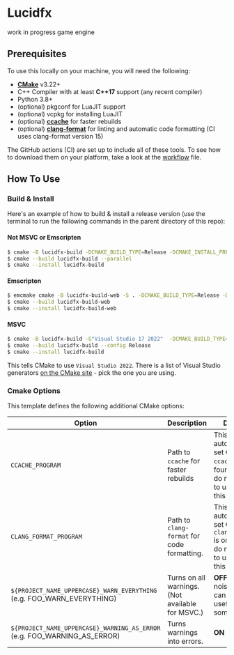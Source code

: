 # Lucidfx

work in progress game engine

## Prerequisites

To use this locally on your machine, you will need the following:

- **[CMake](https://cmake.org/)** v3.22+
- C++ Compiler with at least **C++17** support (any recent compiler)
- Python 3.8+
- (optional) pkgconf for LuaJIT support
- (optional) vcpkg for installing LuaJIT
- (optional) **[ccache](https://ccache.dev/)** for faster rebuilds
- (optional) **[clang-format](https://clang.llvm.org/docs/ClangFormat.html)** for linting and automatic code formatting (CI uses clang-format version 15)

The GitHub actions (CI) are set up to include all of these tools. To see how to download them on your platform, take a look at the [workflow](.github/workflows/main.yml) file.

## How To Use

### Build & Install

Here's an example of how to build & install a release version (use the terminal to run the following commands in the parent directory of this repo):

#### Not MSVC or Emscripten

```sh
$ cmake -B lucidfx-build -DCMAKE_BUILD_TYPE=Release -DCMAKE_INSTALL_PREFIX=lucidfx-install lucidfx
$ cmake --build lucidfx-build --parallel
$ cmake --install lucidfx-build
```

#### Emscripten

```sh
$ emcmake cmake -B lucidfx-build-web -S . -DCMAKE_BUILD_TYPE=Release -DCMAKE_INSTALL_PREFIX=lucidfx-install-web -DCMAKE_CXX_FLAGS="-sSIDE_MODULE -fPIC -msimd128 -std=c++17 -sSUPPORT_LONGJMP=emscripten -o3 -pthread --target=wasm32-unknown-emscripten -sSHARED_MEMORY=1 -flto=thin" -DCMAKE_C_FLAGS="-sSIDE_MODULE -fPIC -msimd128 -sSUPPORT_LONGJMP=emscripten -o3 --target=wasm32-unknown-emscripten -sSHARED_MEMORY=1" -DCMAKE_EXE_LINKER_FLAGS="-sINITIAL_MEMORY=104857600 -sALLOW_MEMORY_GROWTH=1 -sSHARED_MEMORY=1"
$ cmake --build lucidfx-build-web
$ cmake --install lucidfx-build-web
```

#### MSVC

```sh
$ cmake -B lucidfx-build -G"Visual Studio 17 2022"  -DCMAKE_BUILD_TYPE=Release -DCMAKE_INSTALL_PREFIX=lucidfx-install lucidfx
$ cmake --build lucidfx-build --config Release
$ cmake --install lucidfx-build
```

This tells CMake to use `Visual Studio 2022`. There is a list of Visual Studio generators [on the CMake site](https://cmake.org/cmake/help/latest/manual/cmake-generators.7.html#visual-studio-generators) - pick the one you are using.

### Cmake Options

This template defines the following additional CMake options:

| Option                                                                   | Description                                      | Default                                                                                                 |
| ------------------------------------------------------------------------ | ------------------------------------------------ | ------------------------------------------------------------------------------------------------------- |
| `CCACHE_PROGRAM`                                                         | Path to `ccache` for faster rebuilds             | This is automatically set **ON** if `ccache` is found. If you do not want to use it, set this to "".    |
| `CLANG_FORMAT_PROGRAM`                                                   | Path to `clang-format` for code formatting.      | This is automatically set **ON** if `clang-format` is on. If you do not want to use it, set this to "". |
| `${PROJECT_NAME_UPPERCASE}_WARN_EVERYTHING` (e.g. FOO_WARN_EVERYTHING)   | Turns on all warnings. (Not available for MSVC.) | **OFF** (too noisy, but can be useful sometimes)                                                        |
| `${PROJECT_NAME_UPPERCASE}_WARNING_AS_ERROR` (e.g. FOO_WARNING_AS_ERROR) | Turns warnings into errors.                      | **ON**                                                                                                  |

